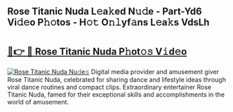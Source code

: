 ## Rose Titanic Nuda L𝚎a𝚔ed N𝚞𝚍e - Part-Yd6 Vi𝚍𝚎o P𝚑𝚘tos - H𝚘𝚝 O𝚗𝚕yf𝚊ns L𝚎a𝚔s VdsLh

# <h2><a href="http://kf1vf4.oniu.top/?m=Rose+Titanic+Nuda">🔗👉 🔴 Rose Titanic Nuda P𝚑ot𝚘𝚜 V𝚒d𝚎o</a></h2>

[![Rose Titanic Nuda Nu𝚍e𝚜](https://i.imgur.com/0qMVB7G.gif)](http://kf1vf4.oniu.top/?m=Rose+Titanic+Nuda)
Digital media provider and amusement giver Rose Titanic Nuda, celebrated for sharing dance and lifestyle ideas through viral dance routines and compact clips. Extraordinary entertainer Rose Titanic Nuda, famed for their exceptional skills and accomplishments in the world of amusement.  
